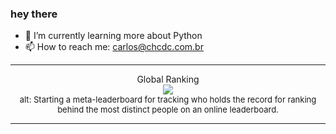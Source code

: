 ### hey there 

- :seedling: I’m currently learning more about Python
- :mailbox: How to reach me: carlos@chcdc.com.br


---


<!-- xkcd -->
<p align="center">Global Ranking</br><img src=https://imgs.xkcd.com/comics/global_ranking.png></br><font size =2>alt: Starting a meta-leaderboard for tracking who holds the record for ranking behind the most distinct people on an online leaderboard.</br></font></p></table></p> 


<!-- xkcd -->
---
